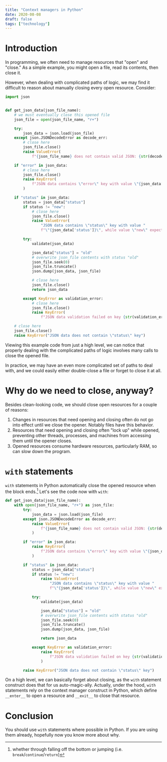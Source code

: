 ```yaml
---
title: "Context managers in Python"
date: 2020-08-08
draft: false
tags: ["technology"]
---
```

# Introduction
In programming, we often need to manage resources that "open" and "close." As a simple example, you might open a file, read its contents, then close it.

However, when dealing with complicated paths of logic, we may find it difficult to reason about manually closing every open resource. Consider:
```Python
import json


def get_json_data(json_file_name):
    # we must eventually close this opened file
    json_file = open(json_file_name, "r+")

    try:
        json_data = json.load(json_file)
    except json.JSONDecodeError as decode_err:
        # close here
        json_file.close()
        raise ValueError(
            f"{json_file_name} does not contain valid JSON: {str(decode_err)}")

    if "error" in json_data:
        # close here
        json_file.close()
        raise KeyError(
            f"JSON data contains \"error\" key with value \"{json_data['error']}\""
        )

    if "status" in json_data:
        status = json_data["status"]
        if status != "new":
            # close here
            json_file.close()
            raise ValueError(
                "JSON data contains \"status\" key with value "
                f"\"{json_data['status']}\", while value \"new\" expected")

        try:
            validate(json_data)

            json_data["status"] = "old"
            # overwrite json_file contents with status "old"
            json_file.seek(0)
            json_file.truncate()
            json.dump(json_data, json_file)

            # close here
            json_file.close()
            return json_data

        except KeyError as validation_error:
            # close here
            json_file.close()
            raise KeyError(
                f"JSON data validation failed on key {str(validation_error)}")

    # close here
    json_file.close()
    raise KeyError("JSON data does not contain \"status\" key")
```
Viewing this example code from just a high level, we can notice that properly dealing with the complicated paths of logic involves many calls to close the opened file.

In practice, we may have an even more complicated set of paths to deal with, and we could easily either double-close a file or forget to close it at all.
# Why do we need to close, anyway?
Besides clean-looking code, we should close open resources for a couple of reasons:
1. Changes in resources that need opening and closing often do not go into effect until we close the opener. Notably files have this behavior.
2. Resources that need opening and closing often "lock up" while opened, preventing other threads, processes, and machines from accessing them until the opener closes.
3. Opened resources consume hardware resources, particularly RAM, so can slow down the program.
# `with` statements
`with` statements in Python automatically close the opened resource when the block ends.[^1] Let's see the code now with `with`:
[^1]: whether through falling off the bottom or jumping (i.e. `break`/`continue`/`return`)
```Python
def get_json_data(json_file_name):
    with open(json_file_name, "r+") as json_file:
        try:
            json_data = json.load(json_file)
        except json.JSONDecodeError as decode_err:
            raise ValueError(
                f"{json_file_name} does not contain valid JSON: {str(decode_err)}"
            )

        if "error" in json_data:
            raise KeyError(
                f"JSON data contains \"error\" key with value \"{json_data['error']}\""
            )

        if "status" in json_data:
            status = json_data["status"]
            if status != "new":
                raise ValueError(
                    "JSON data contains \"status\" key with value "
                    f"\"{json_data['status']}\", while value \"new\" expected")

            try:
                validate(json_data)

                json_data["status"] = "old"
                # overwrite json_file contents with status "old"
                json_file.seek(0)
                json_file.truncate()
                json.dump(json_data, json_file)

                return json_data

            except KeyError as validation_error:
                raise KeyError(
                    f"JSON data validation failed on key {str(validation_error)}"
                )

        raise KeyError("JSON data does not contain \"status\" key")

```
On a high level, we can basically forget about closing, as the `with` statement construct does that for us auto-magic-ally. Actually, under the hood, `with` statements rely on the context manager construct in Python, which define `__enter__` to open a resource and `__exit__` to close that resource.
# Conclusion
You should use `with` statements where possible in Python. If you are using them already, hopefully now you know more about why.
